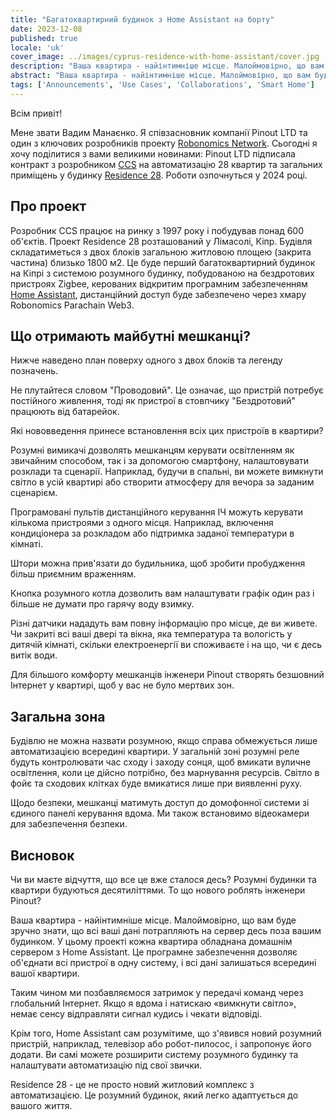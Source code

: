 ```yaml
---
title: "Багатоквартирний будинок з Home Assistant на борту"
date: 2023-12-08
published: true
locale: 'uk'
cover_image: ../images/cyprus-residence-with-home-assistant/cover.jpg
description: "Ваша квартира - найінтимніше місце. Малоймовірно, що вам буде комфортно знати, що всі ваші дані потрапляють на сервер десь поза вашим будинком. У цьому проекті кожна квартира обладнана домашнім сервером з Home Assistant."
abstract: "Ваша квартира - найінтимніше місце. Малоймовірно, що вам буде комфортно знати, що всі ваші дані потрапляють на сервер десь поза вашим будинком. У цьому проекті кожна квартира обладнана домашнім сервером з Home Assistant."
tags: ['Announcements', 'Use Cases', 'Collaborations', 'Smart Home']
---
```


Всім привіт!

Мене звати Вадим Манаєнко. Я співзасновник компанії Pinout LTD та один з ключових розробників проекту [Robonomics Network](https://robonomics.network/). Сьогодні я хочу поділитися з вами великими новинами: Pinout LTD підписала контракт з розробником [CCS](https://www.stylianidesgroup.com/) на автоматизацію 28 квартир та загальних приміщень у будинку [Residence 28](https://www.stylianidesgroup.com/property/residence-28). Роботи озпочнуться у 2024 році.

## Про проект

Розробник CCS працює на ринку з 1997 року і побудував понад 600 об'єктів. Проект Residence 28 розташований у Лімасолі, Кіпр. Будівля складатиметься з двох блоків загальною житловою площею (закрита частина) близько 1800 м2. Це буде перший багатоквартирний будинок на Кіпрі з системою розумного будинку, побудованою на бездротових пристроях Zigbee, керованих відкритим програмним забезпеченням [Home Assistant](https://www.home-assistant.io/), дистанційний доступ буде забезпечено через хмару Robonomics Parachain Web3.

## Що отримають майбутні мешканці?

Нижче наведено план поверху одного з двох блоків та легенду позначень.

<!-- ![Smart home floor plan](../images/cyprus-residence-with-home-assistant/smart-home-floor-plan-cyprus-residence.jpg) -->

<rb-image zoom src="cyprus-residence-with-home-assistant/smart-home-floor-plan-cyprus-residence.jpg" alt="Smart home floor plan" />

Не плутайтеся словом "Проводовий". Це означає, що пристрій потребує постійного живлення, тоді як пристрої в стовпчику "Бездротовий" працюють від батарейок.

Які нововведення принесе встановлення всіх цих пристроїв в квартири?

Розумні вимикачі дозволять мешканцям керувати освітленням як звичайним способом, так і за допомогою смартфону, налаштовувати розклади та сценарії. Наприклад, будучи в спальні, ви можете вимкнути світло в усій квартирі або створити атмосферу для вечора за заданим сценарієм.

Програмовані пультів дистанційного керування ІЧ можуть керувати кількома пристроями з одного місця. Наприклад, включення кондиціонера за розкладом або підтримка заданої температури в кімнаті.

Штори можна прив'язати до будильника, щоб зробити пробудження більш приємним враженням.

Кнопка розумного котла дозволить вам налаштувати графік один раз і більше не думати про гарячу воду взимку.

Різні датчики нададуть вам повну інформацію про місце, де ви живете. Чи закриті всі ваші двері та вікна, яка температура та вологість у дитячій кімнаті, скільки електроенергії ви споживаєте і на що, чи є десь витік води.

Для більшого комфорту мешканців інженери Pinout створять безшовний Інтернет у квартирі, щоб у вас не було мертвих зон.

## Загальна зона

Будівлю не можна назвати розумною, якщо справа обмежується лише автоматизацією всередині квартири. У загальній зоні розумні реле будуть контролювати час сходу і заходу сонця, щоб вмикати вуличне освітлення, коли це дійсно потрібно, без марнування ресурсів. Світло в фойє та сходових клітках буде вмикатися лише при виявленні руху.

Щодо безпеки, мешканці матимуть доступ до домофонної системи зі єдиного панелі керування вдома. Ми також встановимо відеокамери для забезпечення безпеки.

<!-- ![Smart home lobby plan](../images/cyprus-residence-with-home-assistant/smart-home-lobby-plan-cyprus-residence.jpg) -->

<rb-image zoom src="cyprus-residence-with-home-assistant/smart-home-lobby-plan-cyprus-residence.jpg" alt="Smart home lobby plan" />

## Висновок

Чи ви маєте відчуття, що все це вже сталося десь? Розумні будинки та квартири будуються десятиліттями. То що нового роблять інженери Pinout?

Ваша квартира - найінтимніше місце. Малоймовірно, що вам буде зручно знати, що всі ваші дані потрапляють на сервер десь поза вашим будинком. У цьому проекті кожна квартира обладнана домашнім сервером з Home Assistant. Це програмне забезпечення дозволяє об'єднати всі пристрої в одну систему, і всі дані залишаться всередині вашої квартири.

Таким чином ми позбавляємося затримок у передачі команд через глобальний Інтернет. Якщо я вдома і натискаю «вимкнути світло», немає сенсу відправляти сигнал кудись і чекати відповіді.

Крім того, Home Assistant сам розумітиме, що з'явився новий розумний пристрій, наприклад, телевізор або робот-пилосос, і запропонує його додати. Ви самі можете розширити систему розумного будинку та налаштувати автоматизацію під свої звички.

Residence 28 - це не просто новий житловий комплекс з автоматизацією. Це розумний будинок, який легко адаптується до вашого життя.